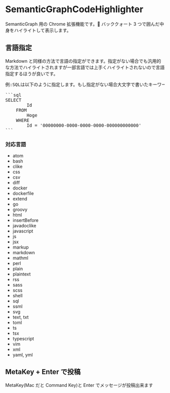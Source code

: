 # SemanticGraphCodeHighlighter

SemanticGraph 用の Chrome 拡張機能です。 バッククォート 3 つで囲んだ中身をハイライトして表示します。

## 言語指定

Markdown と同様の方法で言語の指定ができます。指定がない場合でも汎用的な方法でハイライトされますが一部言語では上手くハイライトされないので言語指定するほうが良いです。

<pre>
例:SQLは以下のように指定します。もし指定がない場合大文字で書いたキーワードが色付けされません。

```sql
SELECT
        Id
    FROM
        Hoge
    WHERE
        Id = '00000000-0000-0000-0000-000000000000'
```
</pre>

### 対応言語

-   atom
-   bash
-   clike
-   css
-   csv
-   diff
-   docker
-   dockerfile
-   extend
-   go
-   groovy
-   html
-   insertBefore
-   javadoclike
-   javascript
-   js
-   jsx
-   markup
-   markdown
-   mathml
-   perl
-   plain
-   plaintext
-   rss
-   sass
-   scss
-   shell
-   sql
-   ssml
-   svg
-   text, txt
-   toml
-   ts
-   tsx
-   typescript
-   vim
-   xml
-   yaml, yml

## MetaKey + Enter で投稿

MetaKey(Mac だと Command Key)と Enter でメッセージが投稿出来ます
